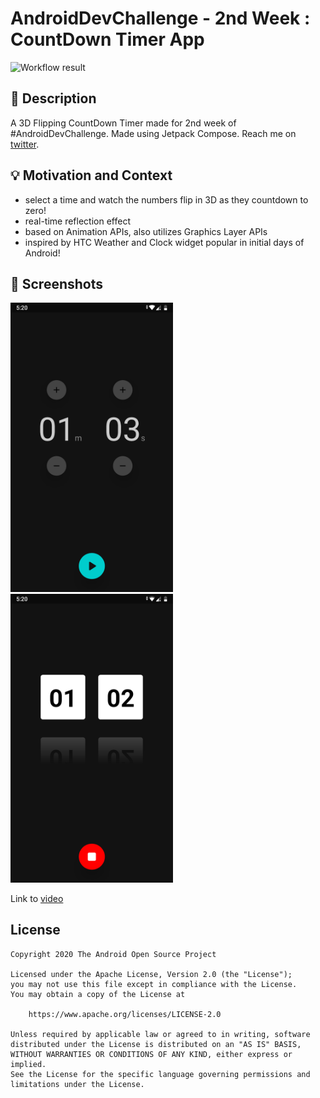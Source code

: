 # AndroidDevChallenge - 2nd Week : CountDown Timer App

<!--- Replace <OWNER> with your Github Username and <REPOSITORY> with the name of your repository. -->
<!--- You can find both of these in the url bar when you open your repository in github. -->
![Workflow result](https://github.com/prafullmishra/DevChallenge2/workflows/Check/badge.svg)


## :scroll: Description
<!--- Describe your app in one or two sentences -->
A 3D Flipping CountDown Timer made for 2nd week of #AndroidDevChallenge. Made using Jetpack Compose.
Reach me on [twitter](https://twitter.com/prafullmishra09).


## :bulb: Motivation and Context
<!--- Optionally point readers to interesting parts of your submission. -->
<!--- What are you especially proud of? -->
- select a time and watch the numbers flip in 3D as they countdown to zero!
- real-time reflection effect
- based on Animation APIs, also utilizes Graphics Layer APIs
- inspired by HTC Weather and Clock widget popular in initial days of Android!


## :camera_flash: Screenshots
<!-- You can add more screenshots here if you like -->
<img src="/results/screenshot_1.png" width="260">&emsp;<img src="/results/screenshot_2.png" width="260">

Link to [video](/results/video.mp4)

## License
```
Copyright 2020 The Android Open Source Project

Licensed under the Apache License, Version 2.0 (the "License");
you may not use this file except in compliance with the License.
You may obtain a copy of the License at

    https://www.apache.org/licenses/LICENSE-2.0

Unless required by applicable law or agreed to in writing, software
distributed under the License is distributed on an "AS IS" BASIS,
WITHOUT WARRANTIES OR CONDITIONS OF ANY KIND, either express or implied.
See the License for the specific language governing permissions and
limitations under the License.
```